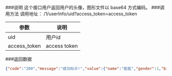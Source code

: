 ###说明
这个接口用户返回用户的头像，图形文件以 base64 方式编码。
###调用方法
调用地址： /1/userInfo/uid?access_token=access_token

参数|说明
---|---
uid|用户id
access_token| access token

###返回数据

```json
{"code":"200","message":"成功标示!","value":{"name":"能能","gender":1,"birthday":1985,"weight":71.00,"height":174.00,"targetSleepTime":480,"targetCalorie":2147}}
```

